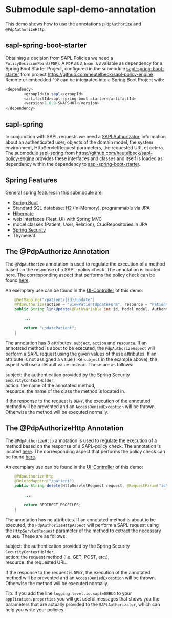 # Submodule  sapl-demo-annotation

This demo shows how to use the annotations `@PdpAuthorize` and `@PdpAuthorizeHttp`. 

## sapl-spring-boot-starter

Obtaining a decision from SAPL Policies we need a `PolicyDecisionPoint`(`PDP`). A `PDP` as a `bean`  is  available as dependency for
a Spring Boot Starter Project, configured in the submodule [sapl-spring-boot-starter](https://github.com/heutelbeck/sapl-policy-engine/tree/master/sapl-spring-boot-starter)
from project <https://github.com/heutelbeck/sapl-policy-engine> .
Remote or embedded `PDP` can be integrated into a Spring Boot Project with:

```java
<dependency>
        <groupId>io.sapl</groupId>
        <artifactId>sapl-spring-boot-starter</artifactId>
        <version>1.0.0-SNAPSHOT</version>
</dependency>
```

## sapl-spring


In conjunction with SAPL requests we need a [SAPLAuthorizator](https://github.com/heutelbeck/sapl-policy-engine/blob/master/sapl-spring/src/main/java/io/sapl/spring/SAPLAuthorizator.java), information about an authenticated user, objects of the domain model,
the system environment, HttpServletRequest parameters, the requested URI, et cetera.
The submodule [sapl-spring](https://github.com/heutelbeck/sapl-policy-engine/tree/master/sapl-spring) from <https://github.com/heutelbeck/sapl-policy-engine> provides these interfaces and classes
and itself is loaded as dependency within the dependency to [sapl-spring-boot-starter](https://github.com/heutelbeck/sapl-demos/tree/master/sapl-demo-annotation#sapl-spring-boot-starter).


## Spring Features

General spring features in this submodule are:

* [Spring Boot](https://projects.spring.io/spring-boot/)
* Standard SQL database: [H2](http://www.h2database.com) (In-Memory), programmable via JPA
* [Hibernate](http://hibernate.org/)
* web interfaces (Rest, UI) with Spring MVC
* model classes (Patient, User, Relation), CrudRepositories in JPA
* [Spring Security](https://projects.spring.io/spring-security/)
* Thymeleaf


## The @PdpAuthorize Annotation

The `@PdpAuthorize` annotation is used to regulate the execution of a method based on the response of a SAPL-policy check. The annotation is located [here](https://github.com/heutelbeck/sapl-policy-engine/blob/master/sapl-spring/src/main/java/io/sapl/spring/annotation/PdpAuthorize.java). The corresponding aspect that performs the policy check can be found [here](https://github.com/heutelbeck/sapl-policy-engine/blob/master/sapl-spring/src/main/java/io/sapl/spring/annotation/PdpAuthorizeAspect.java).

An exemplary use can be found in the [UI-Controller](https://github.com/heutelbeck/sapl-demos/blob/master/sapl-demo-annotation/src/main/java/io/sapl/sapldemoannotation/UIController) of this demo:

```java
	@GetMapping("/patient/{id}/update")
	@PdpAuthorize(action = "viewPatientUpdateForm", resource = "PatientUpdateForm")
	public String linkUpdate(@PathVariable int id, Model model, Authentication authentication) {

		...
		
		return "updatePatient";
	}
```

The annotation has 3 attributes: `subject`, `action` and `resource`. If an annotated method is about to be executed, the `PdpAuthorizeAspect` will perform a SAPL request using the given values of these attributes. If an attribute is not assigned a value (like `subject` in the example above), the aspect will use a default value instead. These are as follows:

subject: the authentication provided by the Spring Security `SecurityContextHolder`, <br>
action: the name of the annotated method, <br>
resource: the name of the class the method is located in. <br>

If the response to the request is `DENY`, the execution of the annotated method will be prevented and an `AccessDeniedException` will be thrown. Otherwise the method will be executed normally.

## The @PdpAuthorizeHttp Annotation

The `@PdpAuthorizeHttp` annotation is used to regulate the execution of a method based on the response of a SAPL-policy check. The annotation is located [here](https://github.com/heutelbeck/sapl-policy-engine/blob/master/sapl-spring/src/main/java/io/sapl/spring/annotation/PdpAuthorizeHttp.java). The corresponding aspect that performs the policy check can be found [here](https://github.com/heutelbeck/sapl-policy-engine/blob/master/sapl-spring/src/main/java/io/sapl/spring/annotation/PdpAuthorizeHttpAspect.java).

An exemplary use can be found in the [UI-Controller](https://github.com/heutelbeck/sapl-demos/blob/master/sapl-demo-annotation/src/main/java/io/sapl/sapldemoannotation/UIController) of this demo:

```java
	@PdpAuthorizeHttp
	@DeleteMapping("/patient")
	public String delete(HttpServletRequest request, @RequestParam("id") int id) {
		
		...
		
		return REDIRECT_PROFILES;
	}
```

The annotation has no attributes. If an annotated method is about to be executed, the `PdpAuthorizeHttpAspect` will perform a SAPL request using the `HttpServletRequest` parameter of the method to extract the necessary values. These are as follows:

subject: the authentication provided by the Spring Security `SecurityContextHolder`, <br>
action: the request method (i.e. GET, POST, etc.), <br>
resource: the requested URL. <br>

If the response to the request is `DENY`, the execution of the annotated method will be prevented and an `AccessDeniedException` will be thrown. Otherwise the method will be executed normally.



Tip: If you add the line `logging.level.io.sapl=DEBUG` to your `application.properties` you will get useful messages that shows you the parameters that are actually provided to the `SAPLAuthorizator`, which can help you write your policies.

